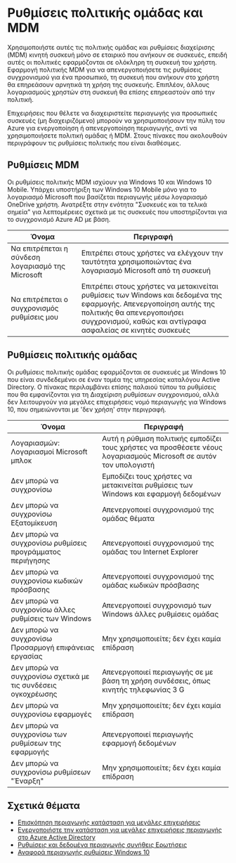 <properties
    pageTitle="Ρυθμίσεις πολιτικής και MDM ομάδας | Microsoft Azure"
    description="Παρέχει πληροφορίες σχετικά με την πολιτική ομάδας και την κινητή συσκευή ρυθμίσεις διαχείρισης (MDM) που πρέπει να χρησιμοποιούνται σε εταιρικό που ανήκουν σε συσκευές. Αυτές οι πολιτικές εφαρμόζονται σε ολόκληρη τη συσκευή του χρήστη."
    services="active-directory"
    keywords="Τι είναι η πολιτική ομάδας και ρυθμίσεις MDM για περιαγωγής κατάσταση για μεγάλες επιχειρήσεις, μεγάλες επιχειρήσεις κατάσταση περιαγωγής, windows cloud"
    documentationCenter=""
    authors="femila"
    manager="swadhwa"
    editor="curtand"/>

<tags
    ms.service="active-directory"  
    ms.workload="identity"
    ms.tgt_pltfrm="na"
    ms.devlang="na"
    ms.topic="article"
    ms.date="09/27/2016"
    ms.author="femila"/>

# <a name="group-policy-and-mdm-settings"></a>Ρυθμίσεις πολιτικής ομάδας και MDM

Χρησιμοποιήστε αυτές τις πολιτικής ομάδας και ρυθμίσεις διαχείρισης (MDM) κινητή συσκευή μόνο σε εταιρικό που ανήκουν σε συσκευές, επειδή αυτές οι πολιτικές εφαρμόζονται σε ολόκληρη τη συσκευή του χρήστη. Εφαρμογή πολιτικής MDM για να απενεργοποιήσετε τις ρυθμίσεις συγχρονισμού για ένα προσωπικό, τη συσκευή που ανήκουν στο χρήστη θα επηρεάσουν αρνητικά τη χρήση της συσκευής. Επιπλέον, άλλους λογαριασμούς χρηστών στη συσκευή θα επίσης επηρεαστούν από την πολιτική.

Επιχειρήσεις που θέλετε να διαχειριστείτε περιαγωγής για προσωπικές συσκευές (μη διαχειριζόμενο) μπορούν να χρησιμοποιήσουν την πύλη του Azure για ενεργοποίηση ή απενεργοποίηση περιαγωγής, αντί να χρησιμοποιήσετε πολιτική ομάδας ή MDM.
Στους πίνακες που ακολουθούν περιγράφουν τις ρυθμίσεις πολιτικής που είναι διαθέσιμες.

## <a name="mdm-settings"></a>Ρυθμίσεις MDM
Οι ρυθμίσεις πολιτικής MDM ισχύουν για Windows 10 και Windows 10 Mobile.  Υπάρχει υποστήριξη των Windows 10 Mobile μόνο για το λογαριασμό Microsoft που βασίζεται περιαγωγής μέσω λογαριασμό OneDrive χρήστη.  Ανατρέξτε στην ενότητα "Συσκευές και τα τελικά σημεία" για λεπτομέρειες σχετικά με τις συσκευές που υποστηρίζονται για το συγχρονισμό Azure AD με βάση.

| Όνομα                               | Περιγραφή                                                          |
|------------------------------------|----------------------------------------------------------------------|
| Να επιτρέπεται η σύνδεση λογαριασμό της Microsoft | Επιτρέπει στους χρήστες να ελέγχουν την ταυτότητα χρησιμοποιώντας ένα λογαριασμό Microsoft από τη συσκευή |
| Να επιτρέπεται ο συγχρονισμός ρυθμίσεις μου             | Επιτρέπει στους χρήστες να μετακινείται ρυθμίσεις των Windows και δεδομένα της εφαρμογής. Απενεργοποίηση αυτής της πολιτικής θα απενεργοποιήσει συγχρονισμού, καθώς και αντίγραφα ασφαλείας σε κινητές συσκευές                  |

## <a name="group-policy-settings"></a>Ρυθμίσεις πολιτικής ομάδας
Οι ρυθμίσεις πολιτικής ομάδας εφαρμόζονται σε συσκευές με Windows 10 που είναι συνδεδεμένοι σε έναν τομέα της υπηρεσίας καταλόγου Active Directory. Ο πίνακας περιλαμβάνει επίσης παλαιού τύπου τα ρυθμίσεις που θα εμφανίζονται για τη Διαχείριση ρυθμίσεων συγχρονισμού, αλλά δεν λειτουργούν για μεγάλες επιχειρήσεις νομό περιαγωγής για Windows 10, που σημειώνονται με 'δεν χρήση' στην περιγραφή.

| Όνομα                                | Περιγραφή |
|-------------------------------------|-------------|
| Λογαριασμών: Λογαριασμοί Microsoft μπλοκ  |Αυτή η ρύθμιση πολιτικής εμποδίζει τους χρήστες να προσθέσετε νέους λογαριασμούς Microsoft σε αυτόν τον υπολογιστή|
| Δεν μπορώ να συγχρονίσω                         |Εμποδίζει τους χρήστες να μετακινείται ρυθμίσεις των Windows και εφαρμογή δεδομένων|
| Δεν μπορώ να συγχρονίσω Εξατομίκευση             |Απενεργοποιεί συγχρονισμού της ομάδας θέματα|
| Δεν μπορώ να συγχρονίσω ρυθμίσεις προγράμματος περιήγησης        |Απενεργοποιεί συγχρονισμού της ομάδας του Internet Explorer|
| Δεν μπορώ να συγχρονίσω κωδικών πρόσβασης               |Απενεργοποιεί συγχρονισμού της ομάδας κωδικών πρόσβασης|
| Δεν μπορώ να συγχρονίσω άλλες ρυθμίσεις των Windows  |Απενεργοποιεί συγχρονισμό των Windows άλλες ρυθμίσεις ομάδας|
| Δεν μπορώ να συγχρονίσω Προσαρμογή επιφάνειας εργασίας |Μην χρησιμοποιείτε; δεν έχει καμία επίδραση|
| Δεν μπορώ να συγχρονίσω σχετικά με τις συνδέσεις ογκοχρέωσης  |Απενεργοποιεί περιαγωγής σε με βάση τη χρήση συνδέσεις, όπως κινητής τηλεφωνίας 3 G|
| Δεν μπορώ να συγχρονίσω εφαρμογές                    |Μην χρησιμοποιείτε; δεν έχει καμία επίδραση|
|Δεν μπορώ να συγχρονίσω των ρυθμίσεων της εφαρμογής             |Απενεργοποιεί περιαγωγής εφαρμογή δεδομένων|
|Δεν μπορώ να συγχρονίσω ρυθμίσεων "Έναρξη"           |Μην χρησιμοποιείτε; δεν έχει καμία επίδραση|


## <a name="related-topics"></a>Σχετικά θέματα
- [Επισκόπηση περιαγωγής κατάσταση για μεγάλες επιχειρήσεις](active-directory-windows-enterprise-state-roaming-overview.md)
- [Ενεργοποιήστε την κατάσταση για μεγάλες επιχειρήσεις περιαγωγής στο Azure Active Directory](active-directory-windows-enterprise-state-roaming-enable.md)
- [Ρυθμίσεις και δεδομένα περιαγωγής συνήθεις Ερωτήσεις](active-directory-windows-enterprise-state-roaming-faqs.md)
- [Αναφορά περιαγωγής ρυθμίσεις Windows 10](active-directory-windows-enterprise-state-roaming-windows-settings-reference.md)
